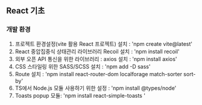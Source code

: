 ## React 기초 

### 개발 환경
1. 프로젝트 환경설정(vite 활용 React 프로젝트) 설치 : 'npm create vite@latest' <br />
2. React 중압집중식 상태관리 라이브러리 Recoil 설치 : 'npm install recoil' <br />
3. 외부 오픈 API 통신을 위한 라이브러리 : axios 설치 : 'npm install axios' <br />
4. CSS 스타일링 위한 SASS/SCSS 설치 : 'npm add -D sass' <br />
5. Route 설치 : 'npm install react-router-dom localforage match-sorter sort-by' <br />
6. TS에서 Node.js 모듈 사용하기 위한 설정  : 'npm install @types/node' <br />
6. Toasts popup 모듈: 'npm install react-simple-toasts  ' <br />